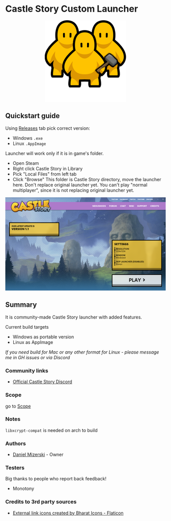 # Castle Story Custom Launcher

<p align="center">
  <img src="docs/modding_community.png?raw=true" />
</p>

## Quickstart guide

Using [Releases](https://github.com/Danielduel/castle-story-custom-launcher/releases) tab
pick correct version:
* Windows `.exe` 
* Linux `.AppImage`

Launcher will work only if it is in game's folder.
* Open Steam
* Right click Castle Story in Library
* Pick "Local Files" from left tab
* Click "Browse"
This folder is Castle Story directory, move the launcher here.
Don't replace original launcher yet.
You can't play "normal multiplayer", since it is not replacing original launcher yet.

![Screenshot of 0.0.3](docs/ss/0.0.3.png?raw=true "Screenshot")

## Summary

It is community-made Castle Story launcher with added features.

Current build targets

* Windows as portable version
* Linux as AppImage

*If you need build for Mac or any other format for Linux - please message me in GH issues or via Discord*

### Community links

* [Official Castle Story Discord](https://discord.gg/castlestory)

### Scope

go to [Scope](docs/SCOPE.md)

### Notes

`libxcrypt-compat` is needed on arch to build

### Authors

* [Daniel Mizerski](https://github.com/Danielduel) - Owner

### Testers

Big thanks to people who report back feedback!

* Monotony

### Credits to 3rd party sources

* <a href="https://www.flaticon.com/free-icons/external-link" title="external link icons">External link icons created by Bharat Icons - Flaticon</a>
